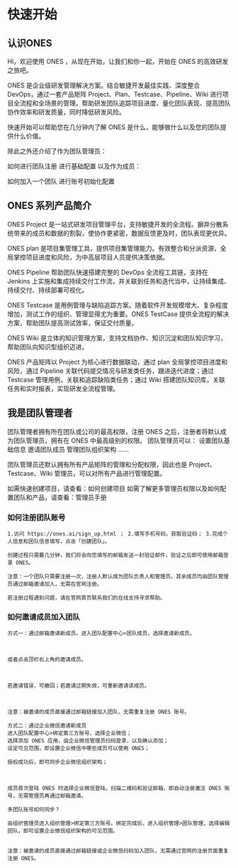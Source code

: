 # 快速开始

## 认识ONES
Hi，欢迎使用 ONES ，从现在开始，让我们和你一起，开始在 ONES 的高效研发之旅吧。

ONES 是企业级研发管理解决方案。结合敏捷开发最佳实践、深度整合 DevOps，通过一套产品矩阵 Project、Plan、Testcase、Pipeline、Wiki 进行项目全流程和全场景的管理。帮助研发团队追踪项目进度、量化团队表现、提高团队协作效率和研发质量，同时降低研发风险。

快速开始可以帮助您在几分钟内了解 ONES 是什么，能够做什么以及您的团队提供什么价值。

除此之外还介绍了作为团队管理员：

如何进行团队注册
进行基础配置
以及作为成员：

如何加入一个团队
进行账号初始化配置

## ONES 系列产品简介


ONES Project 是一站式研发项目管理平台，支持敏捷开发的全流程。摒弃分散系统带来的成员和数据的割裂，使协作更紧密，数据反馈更及时，团队表现更优异。

ONES plan 是项目集管理工具，提供项目集管理能力。有效整合和分派资源，全局掌控项目进度和风险，为中高层项目人员提供决策依据。

ONES Pipeline 帮助团队快速搭建完整的 DevOps 全流程工具链，支持在 Jenkins 上实施和集成持续交付工作流，并关联到任务和迭代当中，让持续集成、持续交付、持续部署可视化。

ONES Testcase 是用例管理与缺陷追踪方案。随着软件开发规模增大、复杂程度增加，测试工作的组织、管理显得尤为重要。ONES TestCase 提供全流程的解决方案，帮助团队提高测试效率，保证交付质量。

ONES Wiki 是立体的知识管理方案，支持文档协作、知识沉淀和团队知识学习， 帮助团队向知识型组织迈进。

ONES 产品矩阵以 Project 为核心进行数据联动，通过 plan 全局掌控项目进度和风险，通过 Pipeline 关联代码提交情况与研发类任务，跟进迭代进度；通过 Testcase 管理用例，关联和追踪缺陷类任务；通过 Wiki 搭建团队知识库，关联任务和实时报表，实现研发全流程管理。

## 我是团队管理者
   团队管理者拥有所在团队或公司的最高权限，注册 ONES 之后，注册者将默认成为团队管理员，拥有在 ONES 中最高级别的权限。
   团队管理员可以： 设置团队基础信息 邀请团队成员 管理团队组织架构 ……
   
   团队管理员还默认拥有所有产品矩阵的管理和分配权限，因此也是 Project、Testcase、Wiki 管理员，可以对所有产品进行管理配置。
   
   如需快速创建项目，请查看：如何创建项目 如需了解更多管理员权限以及如何配置团队和产品，请查看：管理员手册
   
   
### 如何注册团队账号
    1.访问 https://ones.ai/sign_up.html ； 2.填写手机号码，获取验证码； 3.完成个人信息和团队信息填写，点击「创建团队」。
    
    创建过程只需要几分钟，我们将会向您填写的邮箱发送一封验证邮件，验证之后即可使用邮箱登录 ONES。
    
    注意：一个团队只需要注册一次，注册人默认成为团队负责人和管理员。其余成员均由团队管理员通过邮箱邀请加入，无需在官网注册。
    
    若注册过程遇到问题，请在官网首页联系我们的在线支持寻求帮助。
    
### 如何邀请成员加入团队
    方式一：通过邮箱邀请新成员。进入团队配置中心>团队成员，选择邀请新成员。
    
    
    
    或者点击顶栏右上角的邀请成员。
    
    
    
    若邀请错误，可撤回；若邀请过期失效，可重新邀请该成员。
    
    
    
    注意：被邀请的成员直接通过邮箱链接加入团队，无需重复注册 ONES 账号。
    
    方式二：通过企业微信邀请新成员
    进入团队配置中心>绑定第三方账号，选择企业微信；
    选择添加 ONES 应用，由企业微信管理员扫码登录，以及确认添加；
    设定可见范围，即设置企业微信中哪些成员可以使用 ONES；
    
    授权成功后，即可同步企业微信组织架构；
    
    
    
    成员首次登陆 ONES 时选择企业微信登陆，扫描二维码和验证邮箱，即自动注册激活 ONES 账号，无需管理员再通过邮箱邀请。
    
    多团队账号如何同步？
    
    由组织管理员进入组织管理>绑定第三方账号。绑定完成后，进入组织管理>团队管理，选择编辑团队，即可设置企业微信组织架构的可见范围。
    
    
    注意：被邀请的成员直接通过邮箱链接或企业微信扫码加入团队，无需通过官网的注册页面重复注册 ONES。       